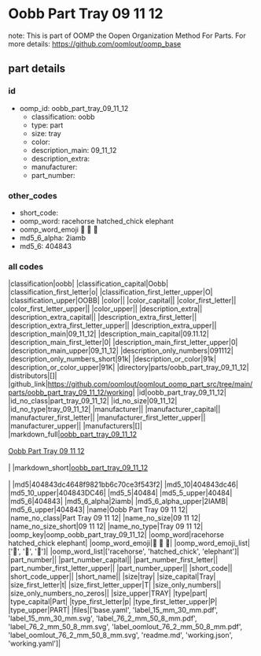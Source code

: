 # Oobb Part Tray 09 11 12  

note: This is part of OOMP the Oopen Organization Method For Parts. For more details: https://github.com/oomlout/oomp_base

##  part details





### id
* oomp_id: oobb_part_tray_09_11_12
  * classification: oobb
  * type: part
  * size: tray
  * color: 
  * description_main: 09_11_12
  * description_extra: 
  * manufacturer: 
  * part_number: 

### other_codes
* short_code: 
* oomp_word: racehorse hatched_chick elephant
* oomp_word_emoji :racehorse: :hatched_chick: :elephant:
* md5_6_alpha: 2iamb
* md5_6: 404843

### all codes 
|classification|oobb|
|classification_capital|Oobb|
|classification_first_letter|o|
|classification_first_letter_upper|O|
|classification_upper|OOBB|
|color||
|color_capital||
|color_first_letter||
|color_first_letter_upper||
|color_upper||
|description_extra||
|description_extra_capital||
|description_extra_first_letter||
|description_extra_first_letter_upper||
|description_extra_upper||
|description_main|09_11_12|
|description_main_capital|09.11.12|
|description_main_first_letter|0|
|description_main_first_letter_upper|0|
|description_main_upper|09_11_12|
|description_only_numbers|091112|
|description_only_numbers_short|91k|
|description_or_color|91k|
|description_or_color_upper|91K|
|directory|parts/oobb_part_tray_09_11_12|
|distributors|[]|
|github_link|https://github.com/oomlout/oomlout_oomp_part_src/tree/main/parts/oobb_part_tray_09_11_12/working|
|id|oobb_part_tray_09_11_12|
|id_no_class|part_tray_09_11_12|
|id_no_size|09_11_12|
|id_no_type|tray_09_11_12|
|manufacturer||
|manufacturer_capital||
|manufacturer_first_letter||
|manufacturer_first_letter_upper||
|manufacturer_upper||
|manufacturers|[]|
|markdown_full|[oobb_part_tray_09_11_12](https://github.com/oomlout/oomlout_oomp_part_src/tree/main/parts/oobb_part_tray_09_11_12/working)<br>[](https://github.com/oomlout/oomlout_oomp_part_src/tree/main/parts/oobb_part_tray_09_11_12/working)<br>[Oobb Part Tray 09 11 12](https://github.com/oomlout/oomlout_oomp_part_src/tree/main/parts/oobb_part_tray_09_11_12/working)<br><br>|
|markdown_short|[oobb_part_tray_09_11_12](https://github.com/oomlout/oomlout_oomp_part_src/tree/main/parts/oobb_part_tray_09_11_12/working)<br><br>|
|md5|404843dc4648f9821bb6c70ce3f543f2|
|md5_10|404843dc46|
|md5_10_upper|404843DC46|
|md5_5|40484|
|md5_5_upper|40484|
|md5_6|404843|
|md5_6_alpha|2iamb|
|md5_6_alpha_upper|2IAMB|
|md5_6_upper|404843|
|name|Oobb Part Tray 09 11 12|
|name_no_class|Part Tray 09 11 12|
|name_no_size|09 11 12|
|name_no_size_short|09 11 12|
|name_no_type|Tray 09 11 12|
|oomp_key|oomp_oobb_part_tray_09_11_12|
|oomp_word|racehorse hatched_chick elephant|
|oomp_word_emoji|:racehorse: :hatched_chick: :elephant:|
|oomp_word_emoji_list|[':racehorse:', ':hatched_chick:', ':elephant:']|
|oomp_word_list|['racehorse', 'hatched_chick', 'elephant']|
|part_number||
|part_number_capital||
|part_number_first_letter||
|part_number_first_letter_upper||
|part_number_upper||
|short_code||
|short_code_upper||
|short_name||
|size|tray|
|size_capital|Tray|
|size_first_letter|t|
|size_first_letter_upper|T|
|size_only_numbers||
|size_only_numbers_no_zeros||
|size_upper|TRAY|
|type|part|
|type_capital|Part|
|type_first_letter|p|
|type_first_letter_upper|P|
|type_upper|PART|
|files|['base.yaml', 'label_15_mm_30_mm.pdf', 'label_15_mm_30_mm.svg', 'label_76_2_mm_50_8_mm.pdf', 'label_76_2_mm_50_8_mm.svg', 'label_oomlout_76_2_mm_50_8_mm.pdf', 'label_oomlout_76_2_mm_50_8_mm.svg', 'readme.md', 'working.json', 'working.yaml']|

